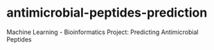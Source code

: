 # antimicrobial-peptides-prediction
Machine Learning - Bioinformatics Project: Predicting Antimicrobial Peptides

